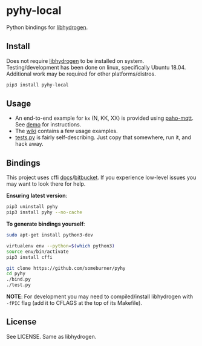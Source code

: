 # pyhy-local

Python bindings for [libhydrogen](https://github.com/jedisct1/libhydrogen).

## Install

Does not require [libhydrogen](https://github.com/jedisct1/libhydrogen) to be installed
on system. Testing/development has been done on linux, specifically Ubuntu
18.04. Additional work may be required for other platforms/distros.

```sh
pip3 install pyhy-local
```

## Usage

* An end-to-end example for `kx` (N, KK, XX) is provided using [paho-mqtt](https://github.com/eclipse/paho.mqtt.python).
See [demo](demo) for instructions.
* The [wiki](https://github.com/someburner/pyhy/wiki) contains a few usage
examples.
* [tests.py](https://github.com/someburner/pyhy/blob/master/test.py) is fairly
self-describing. Just copy that somewhere, run it, and hack away.

## Bindings

This project uses cffi [docs](https://cffi.readthedocs.io/en/latest/)/[bitbucket](https://bitbucket.org/cffi/cffi/issues?status=new&status=open).
If you experience low-level issues you may want to look there for help.

**Ensuring latest version**:

```sh
pip3 uninstall pyhy
pip3 install pyhy --no-cache
```

**To generate bindings yourself**:

```sh
sudo apt-get install python3-dev

virtualenv env --python=$(which python3)
source env/bin/activate
pip3 install cffi

git clone https://github.com/someburner/pyhy
cd pyhy
./bind.py
./test.py
```

**NOTE**: For development you may need to compiled/install libhydrogen with
`-fPIC` flag (add it to CFLAGS at the top of its Makefile).

## License

See LICENSE. Same as libhydrogen.
